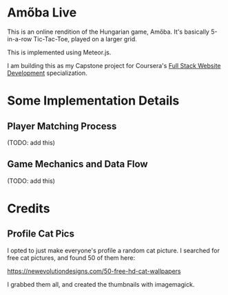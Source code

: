 # Amőba Live

This is an online rendition of the Hungarian game, Amőba. It's basically 5-in-a-row Tic-Tac-Toe, played on a larger grid.

This is implemented using Meteor.js.

I am building this as my Capstone project for Coursera's [Full Stack Website Development](https://www.coursera.org/specializations/website-development) specialization.


# Some Implementation Details

## Player Matching Process

(TODO: add this)

## Game Mechanics and Data Flow

(TODO: add this)


# Credits

## Profile Cat Pics

I opted to just make everyone's profile a random cat picture. I searched for free cat pictures, and found 50 of them here:

https://newevolutiondesigns.com/50-free-hd-cat-wallpapers

I grabbed them all, and created the thumbnails with imagemagick.
